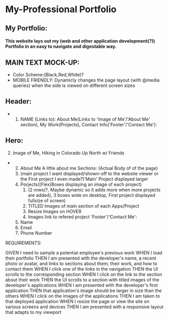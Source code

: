 # My-Professional Portfolio

## My Portfolio:

#### This website lays out my (web and other application development(?)) Portfolio in an easy to navigate and digestable way. 




## MAIN TEXT MOCK-UP:



* Color Scheme:(Black,Red,White)? 
* MOBILE FRIENDLY: Dynamicly changes the page layout (with @media queries) when the side is viewed on different screen sizes 

## Header: 
*  	1. NAME		(Links to): About Me(Links to 'Image of Me'/'About Me' section), My Work(Projects), Contact Info('Footer'/'Contact Me'): 
## Hero:
2. Image of Me,
 		Hiking in Colorado
 		Up North w/ Friends
* 	2. About Me
 		A little about me
Sections: (Actual Body of of the page)
 	1. (main project I want displayed/shown-off to the website viewer or the First project I even made?)'Main' Project displayed larger
 	2. Porjects((Flex)Boxes displaying an image of each project)
 		1. (2 rows(?, Maybe dynamic so it adds more when more projects are added), 3 boxes wide on desktop, First project displayed fullsize of screen)
 		2. TITLED Images of main section of each Apps/Project
 		3. Resize Images on HOVER
 		4. Images link to refered project
'Footer'/'Contact Me':
 	 1. Name 
 	2. Email 
 	3. Phone Number




REQUIREMENTS:

GIVEN I need to sample a potential employee's previous work
	WHEN I load their portfolio
	THEN I am presented with the developer's name, a recent photo or avatar, and links to sections about them, their work, and how to contact them
	WHEN I click one of the links in the navigation
	THEN the UI scrolls to the corresponding section
	WHEN I click on the link to the section about their work
	THEN the UI scrolls to a section with titled images of the developer's applications
	WHEN I am presented with the developer's first application
	THEN that application's image should be larger in size than the others
	WHEN I click on the images of the applications
	THEN I am taken to that deployed application
	WHEN I resize the page or view the site on various screens and devices
	THEN I am presented with a responsive layout that adapts to my viewport